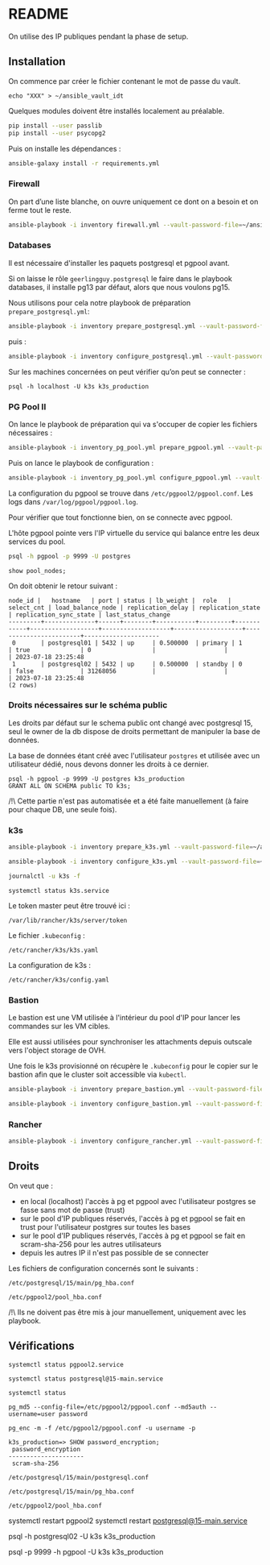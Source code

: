 # README

On utilise des IP publiques pendant la phase de setup.

## Installation

On commence par créer le fichier contenant le mot de passe du vault.

```
echo "XXX" > ~/ansible_vault_idt
```

Quelques modules doivent être installés localement au préalable.

```bash
pip install --user passlib
pip install --user psycopg2
```

Puis on installe les dépendances :

```bash
ansible-galaxy install -r requirements.yml
```

### Firewall

On part d’une liste blanche, on ouvre uniquement ce dont on a besoin et on ferme tout le reste.

```bash
ansible-playbook -i inventory firewall.yml --vault-password-file=~/ansible_vault_idt -e@./credentials.yml
```


### Databases

Il est nécessaire d'installer les paquets postgresql et pgpool avant.

Si on laisse le rôle `geerlingguy.postgresql` le faire dans le playbook databases, il installe pg13 par défaut, alors que nous voulons pg15.

Nous utilisons pour cela notre playbook de préparation `prepare_postgresql.yml`:

```bash
ansible-playbook -i inventory prepare_postgresql.yml --vault-password-file=~/ansible_vault_idt -e@./credentials.yml
```

puis :

```bash
ansible-playbook -i inventory configure_postgresql.yml --vault-password-file=~/ansible_vault_idt -e@./credentials.yml
```

Sur les machines concernées on peut vérifier qu’on peut se connecter :

```
psql -h localhost -U k3s k3s_production
```

### PG Pool II

On lance le playbook de préparation qui va s'occuper de copier les fichiers nécessaires :

```bash
ansible-playbook -i inventory_pg_pool.yml prepare_pgpool.yml --vault-password-file=~/ansible_vault_idt -e@./credentials.yml
```

Puis on lance le playbook de configuration :

```bash
ansible-playbook -i inventory_pg_pool.yml configure_pgpool.yml --vault-password-file=~/ansible_vault_idt -e@./credentials.yml
```

La configuration du pgpool se trouve dans `/etc/pgpool2/pgpool.conf`.
Les logs dans `/var/log/pgpool/pgpool.log`.

Pour vérifier que tout fonctionne bien, on se connecte avec pgpool.

L'hôte pgpool pointe vers l'IP virtuelle du service qui balance entre les deux services du pool.

```bash
psql -h pgpool -p 9999 -U postgres
```

```
show pool_nodes;
```

On doit obtenir le retour suivant :

```
node_id |   hostname   | port | status | lb_weight |  role   | select_cnt | load_balance_node | replication_delay | replication_state | replication_sync_state | last_status_change
---------+--------------+------+--------+-----------+---------+------------+-------------------+-------------------+-------------------+------------------------+---------------------
 0       | postgresql01 | 5432 | up     | 0.500000  | primary | 1          | true              | 0                 |                   |                        | 2023-07-18 23:25:48
 1       | postgresql02 | 5432 | up     | 0.500000  | standby | 0          | false             | 31268056          |                   |                        | 2023-07-18 23:25:48
(2 rows)
```

### Droits nécessaires sur le schéma public

Les droits par défaut sur le schema public ont changé avec postgresql 15, seul le owner de la db dispose de droits permettant de manipuler la base de données.

La base de données étant créé avec l'utilisateur `postgres` et utilisée avec un utilisateur dédié, nous devons donner les droits à ce dernier.

```
psql -h pgpool -p 9999 -U postgres k3s_production
GRANT ALL ON SCHEMA public TO k3s;
```

/!\ Cette partie n'est pas automatisée et a été faite manuellement (à faire pour chaque DB, une seule fois).

### k3s

```bash
ansible-playbook -i inventory prepare_k3s.yml --vault-password-file=~/ansible_vault_idt -e@./credentials.yml
```

```bash
ansible-playbook -i inventory configure_k3s.yml --vault-password-file=~/ansible_vault_idt -e@./credentials.yml
```

```bash
journalctl -u k3s -f
```

```
systemctl status k3s.service
```

Le token master peut être trouvé ici :

```
/var/lib/rancher/k3s/server/token
```

Le fichier `.kubeconfig` :

```
/etc/rancher/k3s/k3s.yaml
```

La configuration de k3s :

```
/etc/rancher/k3s/config.yaml
```

### Bastion

Le bastion est une VM utilisée à l'intérieur du pool d'IP pour lancer les commandes sur les VM cibles.

Elle est aussi utilisées pour synchroniser les attachments depuis outscale vers l'object storage de OVH.

Une fois le k3s provisionné on récupère le `.kubeconfig` pour le copier sur le bastion afin que le cluster soit accessible via `kubectl`.

```bash
ansible-playbook -i inventory prepare_bastion.yml --vault-password-file=~/ansible_vault_idt  -e@./credentials.yml
```

```bash
ansible-playbook -i inventory configure_bastion.yml --vault-password-file=~/ansible_vault_idt -e@./credentials.yml
```

### Rancher

```bash
ansible-playbook -i inventory configure_rancher.yml --vault-password-file=~/ansible_vault_idt -e@./credentials.yml
```


## Droits

On veut que :

- en local (localhost) l'accès à pg et pgpool avec l'utilisateur postgres se fasse sans mot de passe (trust)
- sur le pool d'IP publiques réservés, l'accès à pg et pgpool se fait en trust pour l'utilisateur postgres sur toutes les bases
- sur le pool d'IP publiques réservés, l'accès à pg et pgpool se fait en scram-sha-256 pour les autres utilisateurs
- depuis les autres IP il n'est pas possible de se connecter

Les fichiers de configuration concernés sont le suivants :

```
/etc/postgresql/15/main/pg_hba.conf
```

```
/etc/pgpool2/pool_hba.conf
```

/!\ Ils ne doivent pas être mis à jour manuellement, uniquement avec les playbook.

## Vérifications

```
systemctl status pgpool2.service
```

```
systemctl status postgresql@15-main.service
```

```
systemctl status
```

```
pg_md5 --config-file=/etc/pgpool2/pgpool.conf --md5auth --username=user password
```

```
pg_enc -m -f /etc/pgpool2/pgpool.conf -u username -p
```

```
k3s_production=> SHOW password_encryption;
 password_encryption
---------------------
 scram-sha-256
```

```
/etc/postgresql/15/main/postgresql.conf
```

```
/etc/postgresql/15/main/pg_hba.conf
```

```
/etc/pgpool2/pool_hba.conf
```

systemctl restart pgpool2
systemctl restart postgresql@15-main.service

psql -h postgresql02 -U k3s k3s_production

psql -p 9999 -h pgpool -U k3s k3s_production
